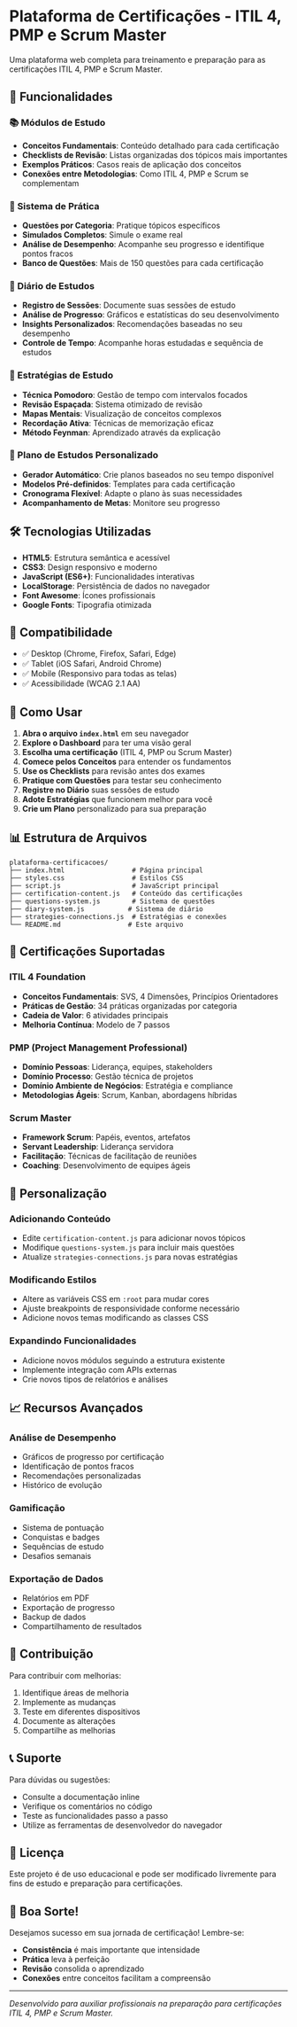 # Plataforma de Certificações - ITIL 4, PMP e Scrum Master

Uma plataforma web completa para treinamento e preparação para as certificações ITIL 4, PMP e Scrum Master.

## 🚀 Funcionalidades

### 📚 Módulos de Estudo
- **Conceitos Fundamentais**: Conteúdo detalhado para cada certificação
- **Checklists de Revisão**: Listas organizadas dos tópicos mais importantes
- **Exemplos Práticos**: Casos reais de aplicação dos conceitos
- **Conexões entre Metodologias**: Como ITIL 4, PMP e Scrum se complementam

### 🎯 Sistema de Prática
- **Questões por Categoria**: Pratique tópicos específicos
- **Simulados Completos**: Simule o exame real
- **Análise de Desempenho**: Acompanhe seu progresso e identifique pontos fracos
- **Banco de Questões**: Mais de 150 questões para cada certificação

### 📖 Diário de Estudos
- **Registro de Sessões**: Documente suas sessões de estudo
- **Análise de Progresso**: Gráficos e estatísticas do seu desenvolvimento
- **Insights Personalizados**: Recomendações baseadas no seu desempenho
- **Controle de Tempo**: Acompanhe horas estudadas e sequência de estudos

### 🧠 Estratégias de Estudo
- **Técnica Pomodoro**: Gestão de tempo com intervalos focados
- **Revisão Espaçada**: Sistema otimizado de revisão
- **Mapas Mentais**: Visualização de conceitos complexos
- **Recordação Ativa**: Técnicas de memorização eficaz
- **Método Feynman**: Aprendizado através da explicação

### 📅 Plano de Estudos Personalizado
- **Gerador Automático**: Crie planos baseados no seu tempo disponível
- **Modelos Pré-definidos**: Templates para cada certificação
- **Cronograma Flexível**: Adapte o plano às suas necessidades
- **Acompanhamento de Metas**: Monitore seu progresso

## 🛠️ Tecnologias Utilizadas

- **HTML5**: Estrutura semântica e acessível
- **CSS3**: Design responsivo e moderno
- **JavaScript (ES6+)**: Funcionalidades interativas
- **LocalStorage**: Persistência de dados no navegador
- **Font Awesome**: Ícones profissionais
- **Google Fonts**: Tipografia otimizada

## 📱 Compatibilidade

- ✅ Desktop (Chrome, Firefox, Safari, Edge)
- ✅ Tablet (iOS Safari, Android Chrome)
- ✅ Mobile (Responsivo para todas as telas)
- ✅ Acessibilidade (WCAG 2.1 AA)

## 🚀 Como Usar

1. **Abra o arquivo `index.html`** em seu navegador
2. **Explore o Dashboard** para ter uma visão geral
3. **Escolha uma certificação** (ITIL 4, PMP ou Scrum Master)
4. **Comece pelos Conceitos** para entender os fundamentos
5. **Use os Checklists** para revisão antes dos exames
6. **Pratique com Questões** para testar seu conhecimento
7. **Registre no Diário** suas sessões de estudo
8. **Adote Estratégias** que funcionem melhor para você
9. **Crie um Plano** personalizado para sua preparação

## 📊 Estrutura de Arquivos

```
plataforma-certificacoes/
├── index.html                 # Página principal
├── styles.css                 # Estilos CSS
├── script.js                  # JavaScript principal
├── certification-content.js   # Conteúdo das certificações
├── questions-system.js        # Sistema de questões
├── diary-system.js           # Sistema de diário
├── strategies-connections.js  # Estratégias e conexões
└── README.md                 # Este arquivo
```

## 🎯 Certificações Suportadas

### ITIL 4 Foundation
- **Conceitos Fundamentais**: SVS, 4 Dimensões, Princípios Orientadores
- **Práticas de Gestão**: 34 práticas organizadas por categoria
- **Cadeia de Valor**: 6 atividades principais
- **Melhoria Contínua**: Modelo de 7 passos

### PMP (Project Management Professional)
- **Domínio Pessoas**: Liderança, equipes, stakeholders
- **Domínio Processo**: Gestão técnica de projetos
- **Domínio Ambiente de Negócios**: Estratégia e compliance
- **Metodologias Ágeis**: Scrum, Kanban, abordagens híbridas

### Scrum Master
- **Framework Scrum**: Papéis, eventos, artefatos
- **Servant Leadership**: Liderança servidora
- **Facilitação**: Técnicas de facilitação de reuniões
- **Coaching**: Desenvolvimento de equipes ágeis

## 🔧 Personalização

### Adicionando Conteúdo
- Edite `certification-content.js` para adicionar novos tópicos
- Modifique `questions-system.js` para incluir mais questões
- Atualize `strategies-connections.js` para novas estratégias

### Modificando Estilos
- Altere as variáveis CSS em `:root` para mudar cores
- Ajuste breakpoints de responsividade conforme necessário
- Adicione novos temas modificando as classes CSS

### Expandindo Funcionalidades
- Adicione novos módulos seguindo a estrutura existente
- Implemente integração com APIs externas
- Crie novos tipos de relatórios e análises

## 📈 Recursos Avançados

### Análise de Desempenho
- Gráficos de progresso por certificação
- Identificação de pontos fracos
- Recomendações personalizadas
- Histórico de evolução

### Gamificação
- Sistema de pontuação
- Conquistas e badges
- Sequências de estudo
- Desafios semanais

### Exportação de Dados
- Relatórios em PDF
- Exportação de progresso
- Backup de dados
- Compartilhamento de resultados

## 🤝 Contribuição

Para contribuir com melhorias:

1. Identifique áreas de melhoria
2. Implemente as mudanças
3. Teste em diferentes dispositivos
4. Documente as alterações
5. Compartilhe as melhorias

## 📞 Suporte

Para dúvidas ou sugestões:
- Consulte a documentação inline
- Verifique os comentários no código
- Teste as funcionalidades passo a passo
- Utilize as ferramentas de desenvolvedor do navegador

## 📄 Licença

Este projeto é de uso educacional e pode ser modificado livremente para fins de estudo e preparação para certificações.

## 🎉 Boa Sorte!

Desejamos sucesso em sua jornada de certificação! Lembre-se:
- **Consistência** é mais importante que intensidade
- **Prática** leva à perfeição
- **Revisão** consolida o aprendizado
- **Conexões** entre conceitos facilitam a compreensão

---

*Desenvolvido para auxiliar profissionais na preparação para certificações ITIL 4, PMP e Scrum Master.*
